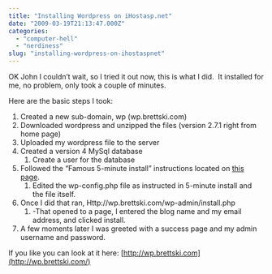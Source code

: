 ```yaml
---
title: "Installing Wordpress on iHostasp.net"
date: "2009-03-19T21:13:47.000Z"
categories: 
  - "computer-hell"
  - "nerdiness"
slug: "installing-wordpress-on-ihostaspnet"
---
```


OK John I couldn’t wait, so I tried it out now, this is what I did.  It installed for me, no problem, only took a couple of minutes.

Here are the basic steps I took:

1. Created a new sub-domain, wp (wp.brettski.com)
2. Downloaded wordpress and unzipped the files (version 2.7.1 right from home page)
3. Uploaded my wordpress file to the server
4. Created a version 4 MySql database
    1. Create a user for the database
5. Followed the “Famous 5-minute install” instructions located on [this page](http://codex.wordpress.org/Installing_WordPress).
    1. Edited the wp-config.php file as instructed in 5-minute install and the file itself.
6. Once I did that ran, Http://wp.brettski.com/wp-admin/install.php
    1. \-That opened to a page, I entered the blog name and my email address, and clicked install.
7. A few moments later I was greeted with a success page and my admin username and password.

If you like you can look at it here: [http://wp.brettski.com](http://wp.brettski.com/)
